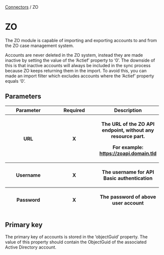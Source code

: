<a href="javascript:void(0)" class="help-trigger"
data-helpkey="SysPage_Connector">Connectors</a> / ZO

# ZO

The ZO module is capable of importing and exporting accounts to and from
the ZO case management system.

Accounts are never deleted in the ZO system, instead they are made
inactive by setting the value of the ‘Actief’ property to ‘0’. The
downside of this is that inactive accounts will always be included in
the sync process because ZO keeps returning them in the import. To avoid
this, you can made an import filter which excludes accounts where the
‘Actief’ property equals ‘0’.

## Parameters

<table class="table table-bordered">
<colgroup>
<col style="width: 33%" />
<col style="width: 33%" />
<col style="width: 33%" />
</colgroup>
<thead class="thead-light">
<tr class="header">
<th>Parameter</th>
<th class="text-center">Required</th>
<th>Description</th>
</tr>
<tr class="odd">
<th><p>URL</p></th>
<th><p><strong>X</strong></p></th>
<th><p>The URL of the ZO API endpoint, without any resource part.</p>
<p>For example: <a
href="https://zoapi.domain.tld">https://zoapi.domain.tld</a></p></th>
</tr>
<tr class="header">
<th><p>Username</p></th>
<th><p><strong>X</strong></p></th>
<th><p>The username for API Basic authentication</p></th>
</tr>
<tr class="odd">
<th><p>Password</p></th>
<th><p><strong>X</strong></p></th>
<th><p>The password of above user account</p></th>
</tr>
</thead>
&#10;</table>

## Primary key

The primary key of accounts is stored in the ‘objectGuid’ property. The
value of this property should contain the ObjectGuid of the associated
Active Directory account.
